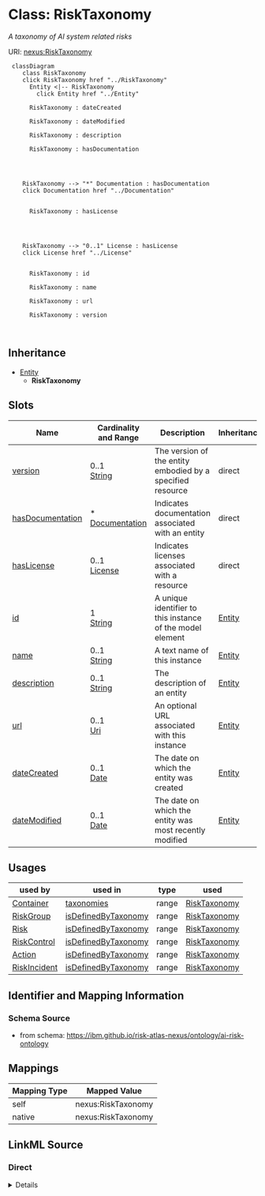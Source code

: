 

# Class: RiskTaxonomy


_A taxonomy of AI system related risks_





URI: [nexus:RiskTaxonomy](https://ibm.github.io/risk-atlas-nexus/ontology/RiskTaxonomy)






```mermaid
 classDiagram
    class RiskTaxonomy
    click RiskTaxonomy href "../RiskTaxonomy"
      Entity <|-- RiskTaxonomy
        click Entity href "../Entity"
      
      RiskTaxonomy : dateCreated
        
      RiskTaxonomy : dateModified
        
      RiskTaxonomy : description
        
      RiskTaxonomy : hasDocumentation
        
          
    
    
    RiskTaxonomy --> "*" Documentation : hasDocumentation
    click Documentation href "../Documentation"

        
      RiskTaxonomy : hasLicense
        
          
    
    
    RiskTaxonomy --> "0..1" License : hasLicense
    click License href "../License"

        
      RiskTaxonomy : id
        
      RiskTaxonomy : name
        
      RiskTaxonomy : url
        
      RiskTaxonomy : version
        
      
```





## Inheritance
* [Entity](Entity.md)
    * **RiskTaxonomy**



## Slots

| Name | Cardinality and Range | Description | Inheritance |
| ---  | --- | --- | --- |
| [version](version.md) | 0..1 <br/> [String](String.md) | The version of the entity embodied by a specified resource | direct |
| [hasDocumentation](hasDocumentation.md) | * <br/> [Documentation](Documentation.md) | Indicates documentation associated with an entity | direct |
| [hasLicense](hasLicense.md) | 0..1 <br/> [License](License.md) | Indicates licenses associated with a resource | direct |
| [id](id.md) | 1 <br/> [String](String.md) | A unique identifier to this instance of the model element | [Entity](Entity.md) |
| [name](name.md) | 0..1 <br/> [String](String.md) | A text name of this instance | [Entity](Entity.md) |
| [description](description.md) | 0..1 <br/> [String](String.md) | The description of an entity | [Entity](Entity.md) |
| [url](url.md) | 0..1 <br/> [Uri](Uri.md) | An optional URL associated with this instance | [Entity](Entity.md) |
| [dateCreated](dateCreated.md) | 0..1 <br/> [Date](Date.md) | The date on which the entity was created | [Entity](Entity.md) |
| [dateModified](dateModified.md) | 0..1 <br/> [Date](Date.md) | The date on which the entity was most recently modified | [Entity](Entity.md) |





## Usages

| used by | used in | type | used |
| ---  | --- | --- | --- |
| [Container](Container.md) | [taxonomies](taxonomies.md) | range | [RiskTaxonomy](RiskTaxonomy.md) |
| [RiskGroup](RiskGroup.md) | [isDefinedByTaxonomy](isDefinedByTaxonomy.md) | range | [RiskTaxonomy](RiskTaxonomy.md) |
| [Risk](Risk.md) | [isDefinedByTaxonomy](isDefinedByTaxonomy.md) | range | [RiskTaxonomy](RiskTaxonomy.md) |
| [RiskControl](RiskControl.md) | [isDefinedByTaxonomy](isDefinedByTaxonomy.md) | range | [RiskTaxonomy](RiskTaxonomy.md) |
| [Action](Action.md) | [isDefinedByTaxonomy](isDefinedByTaxonomy.md) | range | [RiskTaxonomy](RiskTaxonomy.md) |
| [RiskIncident](RiskIncident.md) | [isDefinedByTaxonomy](isDefinedByTaxonomy.md) | range | [RiskTaxonomy](RiskTaxonomy.md) |






## Identifier and Mapping Information







### Schema Source


* from schema: https://ibm.github.io/risk-atlas-nexus/ontology/ai-risk-ontology




## Mappings

| Mapping Type | Mapped Value |
| ---  | ---  |
| self | nexus:RiskTaxonomy |
| native | nexus:RiskTaxonomy |







## LinkML Source

<!-- TODO: investigate https://stackoverflow.com/questions/37606292/how-to-create-tabbed-code-blocks-in-mkdocs-or-sphinx -->

### Direct

<details>
```yaml
name: RiskTaxonomy
description: A taxonomy of AI system related risks
from_schema: https://ibm.github.io/risk-atlas-nexus/ontology/ai-risk-ontology
is_a: Entity
slots:
- version
- hasDocumentation
- hasLicense

```
</details>

### Induced

<details>
```yaml
name: RiskTaxonomy
description: A taxonomy of AI system related risks
from_schema: https://ibm.github.io/risk-atlas-nexus/ontology/ai-risk-ontology
is_a: Entity
attributes:
  version:
    name: version
    description: The version of the entity embodied by a specified resource.
    from_schema: https://ibm.github.io/risk-atlas-nexus/ontology/ai-risk-ontology
    rank: 1000
    slot_uri: schema:version
    alias: version
    owner: RiskTaxonomy
    domain_of:
    - License
    - RiskTaxonomy
    range: string
  hasDocumentation:
    name: hasDocumentation
    description: Indicates documentation associated with an entity.
    from_schema: https://ibm.github.io/risk-atlas-nexus/ontology/ai-risk-ontology
    rank: 1000
    slot_uri: airo:hasDocumentation
    alias: hasDocumentation
    owner: RiskTaxonomy
    domain_of:
    - Dataset
    - RiskTaxonomy
    - Action
    - AiEval
    - BaseAi
    - LargeLanguageModelFamily
    range: Documentation
    multivalued: true
    inlined: false
  hasLicense:
    name: hasLicense
    description: Indicates licenses associated with a resource
    from_schema: https://ibm.github.io/risk-atlas-nexus/ontology/ai-risk-ontology
    rank: 1000
    slot_uri: airo:hasLicense
    alias: hasLicense
    owner: RiskTaxonomy
    domain_of:
    - Dataset
    - RiskTaxonomy
    - AiEval
    - BaseAi
    range: License
  id:
    name: id
    description: A unique identifier to this instance of the model element. Example
      identifiers include UUID, URI, URN, etc.
    from_schema: https://ibm.github.io/risk-atlas-nexus/ontology/ai-risk-ontology
    rank: 1000
    slot_uri: schema:identifier
    identifier: true
    alias: id
    owner: RiskTaxonomy
    domain_of:
    - Entity
    range: string
    required: true
  name:
    name: name
    description: A text name of this instance.
    from_schema: https://ibm.github.io/risk-atlas-nexus/ontology/ai-risk-ontology
    rank: 1000
    slot_uri: schema:name
    alias: name
    owner: RiskTaxonomy
    domain_of:
    - Entity
    range: string
  description:
    name: description
    description: The description of an entity
    from_schema: https://ibm.github.io/risk-atlas-nexus/ontology/ai-risk-ontology
    rank: 1000
    slot_uri: schema:description
    alias: description
    owner: RiskTaxonomy
    domain_of:
    - Entity
    range: string
  url:
    name: url
    description: An optional URL associated with this instance.
    from_schema: https://ibm.github.io/risk-atlas-nexus/ontology/ai-risk-ontology
    rank: 1000
    slot_uri: schema:url
    alias: url
    owner: RiskTaxonomy
    domain_of:
    - Entity
    range: uri
  dateCreated:
    name: dateCreated
    description: The date on which the entity was created.
    from_schema: https://ibm.github.io/risk-atlas-nexus/ontology/ai-risk-ontology
    rank: 1000
    slot_uri: schema:dateCreated
    alias: dateCreated
    owner: RiskTaxonomy
    domain_of:
    - Entity
    range: date
    required: false
  dateModified:
    name: dateModified
    description: The date on which the entity was most recently modified.
    from_schema: https://ibm.github.io/risk-atlas-nexus/ontology/ai-risk-ontology
    rank: 1000
    slot_uri: schema:dateModified
    alias: dateModified
    owner: RiskTaxonomy
    domain_of:
    - Entity
    range: date
    required: false

```
</details>